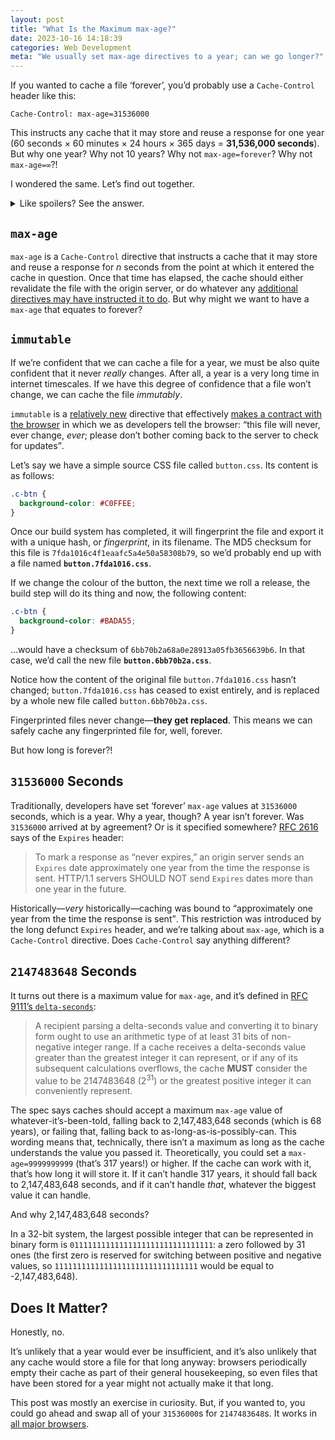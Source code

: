 ```yaml
---
layout: post
title: "What Is the Maximum max-age?"
date: 2023-10-16 14:18:39
categories: Web Development
meta: "We usually set max-age directives to a year; can we go longer?"
---
```


If you wanted to cache a file ‘forever’, you’d probably use a `Cache-Control`
header like this:

```
Cache-Control: max-age=31536000
```

This instructs any cache that it may store and reuse a response for one year (60
seconds × 60 minutes × 24 hours × 365 days = **31,536,000 seconds**). But why
one year? Why not 10 years? Why not `max-age=forever`? Why not `max-age=∞`?!

I wondered the same. Let’s find out together.

<details>
  <summary>Like spoilers? See the answer.</summary>
  <p>It’s <code>2147483648</code> seconds, or 68 years. To find out why, read on!</p>
</details>

## `max-age`

`max-age` is a `Cache-Control` directive that instructs a cache that it may
store and reuse a response for <var>n</var> seconds from the point at which it
entered the cache in question. Once that time has elapsed, the cache should
either revalidate the file with the origin server, or do whatever any
[additional directives may have instructed it to
do](/2019/03/cache-control-for-civilians/). But why might we want to have
a `max-age` that equates to forever?

## `immutable`

If we’re confident that we can cache a file for a year, we must be also quite
confident that it never _really_ changes. After all, a year is a very long time
in internet timescales. If we have this degree of confidence that a file won’t
change, we can cache the file <i>immutably</i>.

`immutable` is a [relatively
new](https://mailarchive.ietf.org/arch/msg/httpbisa/6gS9zGCh4tIB3hKa67wsoHdb4gY/)
directive that effectively [makes a contract with the
browser](/2019/03/cache-control-for-civilians/#immutable) in which we as
developers tell the browser: <q>this file will never, ever change, _ever_;
please don’t bother coming back to the server to check for updates</q>.

Let’s say we have a simple source CSS file called `button.css`. Its content is
as follows:

```css
.c-btn {
  background-color: #C0FFEE;
}
```

Once our build system has completed, it will fingerprint the file and export it
with a unique hash, or _fingerprint_, in its filename. The MD5 checksum for this
file is `7fda1016c4f1eaafc5a4e50a58308b79`, so we’d probably end up with a file
named **`button.7fda1016.css`**.

If we change the colour of the button, the next time we roll a release, the
build step will do its thing and now, the following content:

```css
.c-btn {
  background-color: #BADA55;
}
```

…would have a checksum of `6bb70b2a68a0e28913a05fb3656639b6`. In that case, we’d
call the new file **`button.6bb70b2a.css`**.

Notice how the content of the original file `button.7fda1016.css` hasn’t
changed; `button.7fda1016.css` has ceased to exist entirely, and is replaced by
a whole new file called `button.6bb70b2a.css`.

Fingerprinted files never change—**they get replaced**. This means we can safely
cache any fingerprinted file for, well, forever.

But how long is forever?!

## `31536000` Seconds

Traditionally, developers have set ‘forever’ `max-age` values at `31536000`
seconds, which is a year. Why a year, though? A year isn’t forever. Was
`31536000` arrived at by agreement? Or is it specified somewhere? [RFC
2616](https://datatracker.ietf.org/doc/html/rfc2616#section-14.21) says of the
`Expires` header:

> To mark a response as “never expires,” an origin server sends an `Expires`
> date approximately one year from the time the response is sent. HTTP/1.1
> servers SHOULD NOT send `Expires` dates more than one year in the future.

Historically—_very_ historically—caching was bound to <q>approximately one year
from the time the response is sent</q>. This restriction was introduced by the
long defunct `Expires` header, and we’re talking about `max-age`, which is
a `Cache-Control` directive. Does `Cache-Control` say anything different?

## `2147483648` Seconds

It turns out there is a maximum value for `max-age`, and it’s defined in [RFC
9111’s
`delta-seconds`](https://datatracker.ietf.org/doc/html/rfc9111#section-1.2.2):

> A recipient parsing a delta-seconds value and converting it to binary form
> ought to use an arithmetic type of at least 31 bits of non-negative integer
> range. If a cache receives a delta-seconds value greater than the greatest
> integer it can represent, or if any of its subsequent calculations overflows,
> the cache **MUST** consider the value to be 2147483648 (2<sup>31</sup>) or the
> greatest positive integer it can conveniently represent.

The spec says caches should accept a maximum `max-age` value of
whatever-it’s-been-told, falling back to 2,147,483,648 seconds (which is 68
years), or failing that, falling back to as-long-as-is-possibly-can. This
wording means that, technically, there isn’t a maximum as long as the cache
understands the value you passed it. Theoretically, you could set
a `max-age=9999999999` (that’s 317 years!) or higher. If the cache can work with
it, that’s how long it will store it. If it can’t handle 317 years, it should
fall back to 2,147,483,648 seconds, and if it can’t handle _that_, whatever the
biggest value it can handle.

And why 2,147,483,648 seconds?

In a 32-bit system, the largest possible integer that can be represented in
binary form is `01111111111111111111111111111111`: a zero followed by 31 ones
(the first zero is reserved for switching between positive and negative values,
so `11111111111111111111111111111111` would be equal to -2,147,483,648).

## Does It Matter?

Honestly, no.

It’s unlikely that a year would ever be insufficient, and it’s also unlikely
that any cache would store a file for that long anyway: browsers periodically
empty their cache as part of their general housekeeping, so even files that have
been stored for a year might not actually make it that long.

This post was mostly an exercise in curiosity. But, if you wanted to, you could
go ahead and swap all of your `31536000`s for `2147483648`s. It works in [all
major browsers](https://cache-tests.fyi/).
